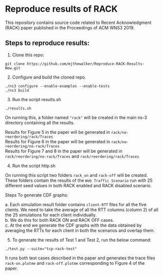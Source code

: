 # Reproduce results of RACK

This repository contains source code related to Recent Acknowledgment (RACK) paper published in the Proceedings of ACM WNS3 2019.

## Steps to reproduce results:

1. Clone this repo:
```
git clone https://github.com/mjthewalker/Reproduce-RACK-Results-New.git
```

2. Configure and build the cloned repo.
```
./ns3 configure --enable-examples --enable-tests
./ns3 build
```

3. Run the script results.sh
```
./results.sh
```

On running this, a folder named ```"rack"``` will be created in the main ns-3 directory containing all the results.

Results for Figure 5 in the paper will be generated in ```rack/no-reordering/rack/Traces``` <br>
Results for Figure 6 in the paper will be generated in ```rack/no-reordering/no-rack/Traces``` <br>
Results for Figure 7 and 8 in the paper will be generated in ```rack/reordering/no-rack/Traces```  and ```rack/reordering/rack/Traces```

4. Run the script http.sh

On running this script two folders ```rack_on``` and ```rack-off``` will be created. These folders contain the results of the
```Web Traffic Scenario``` run with 25 different seed values in both RACK enabled and RACK disabled scenario.

Steps To generate CDF graphs:

a. Each simulation result folder contains ```client-RTT``` files for all the five clients. We need to take the average of all the RTT columns (column 2) of all the 25 simulations for each client individually. <br>
b. We do this for both RACK ON and RACK OFF cases. <br>
c. At the end we generate the CDF graphs with the data obtained by averaging the RTTs for each client in both the scenarios
and overlap them.

5. To generate the results of Test 1 and Test 2, run the below command:

```
./test.py --suite="tcp-rack-test"
```
It runs both test cases described in the paper and generates the trace files ```rack-on.plotme``` and ```rack-off.plotme``` corresponding to Figure 4 of the paper.
